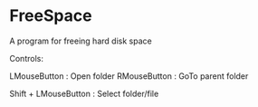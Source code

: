 FreeSpace
=========

A program for freeing hard disk space


Controls:

LMouseButton : Open folder
RMouseButton : GoTo parent folder

Shift + LMouseButton : Select folder/file

